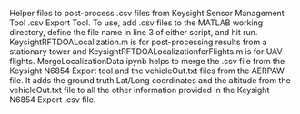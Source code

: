 Helper files to post-process .csv files from Keysight Sensor Management Tool .csv Export Tool. To use, add .csv files to the MATLAB working directory,
define the file name in line 3 of either script, and hit run. KeysightRFTDOALocalization.m is for post-processing results from a stationary tower and 
KeysightRFTDOALocalizationforFlights.m is for UAV flights. MergeLocalizationData.ipynb helps to merge the .csv file from the Keysight N6854 Export tool and the vehicleOut.txt files from the AERPAW file. It adds the ground truth Lat/Long coordinates and the altitude from the vehicleOut.txt file to all the other information provided in the Keysight N6854 Export .csv file.
